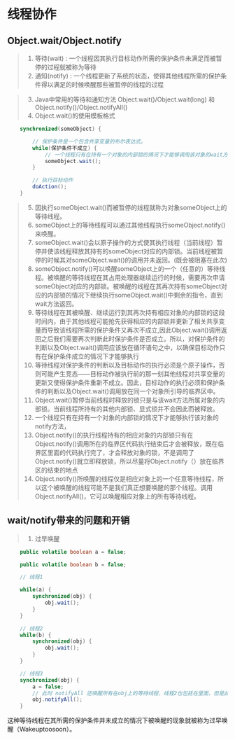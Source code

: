# 线程协作


## Object.wait/Object.notify
>1. 等待(wait) : 一个线程因其执行目标动作所需的保护条件未满足而被暂停的过程就被称为等待
>2. 通知(notify) : 一个线程更新了系统的状态，使得其他线程所需的保护条件得以满足的时候唤醒那些被暂停的线程的过程

>3. Java中常用的等待和通知方法 Object.wait()/Object.wait(long) 和 Object.notify()/Object.notifyAll()
>4. Object.wait()的使用模板格式
```java
	synchronized(someObject) {

		// 保护条件是一个包含共享变量的布尔表达式。
		while(保护条件不成立) {
			// 一个线程只有在持有一个对象的内部锁的情况下才能够调用该对象的wait方法
			someObject.wait();
		}

		// 执行目标动作
		doAction();
	}
```
>5. 因执行someObject.wait()而被暂停的线程就称为对象someObject上的等待线程。
>6. someObject上的等待线程可以通过其他线程执行someObject.notify()来唤醒。
>7. someObject.wait()会以原子操作的方式使其执行线程（当前线程）暂停并使该线程释放其持有的someObject对应的内部锁。当前线程被暂停的时候其对someObject.wait()的调用并未返回。(既会被阻塞在此次)
>8. someObject.notify()可以唤醒someObject上的一个（任意的）等待线程。被唤醒的等待线程在其占用处理器继续运行的时候，需要再次申请someObject对应的内部锁。被唤醒的线程在其再次持有someObject对应的内部锁的情况下继续执行someObject.wait()中剩余的指令，直到wait方法返回。
>9. 等待线程在其被唤醒、继续运行到其再次持有相应对象的内部锁的这段时间内，由于其他线程可能抢先获得相应的内部锁并更新了相关共享变量而导致该线程所需的保护条件又再次不成立,因此Object.wait()调用返回之后我们需要再次判断此时保护条件是否成立。所以，对保护条件的判断以及Object.wait()调用应该放在循环语句之中，以确保目标动作只有在保护条件成立的情况下才能够执行
>10. 等待线程对保护条件的判断以及目标动作的执行必须是个原子操作，否则可能产生竞态——目标动作被执行前的那一刻其他线程对共享变量的更新又使得保护条件重新不成立。因此，目标动作的执行必须和保护条件的判断以及Object.wait()调用放在同一个对象所引导的临界区中。
>11. Object.wait()暂停当前线程时释放的锁只是与该wait方法所属对象的内部锁。当前线程所持有的其他内部锁、显式锁并不会因此而被释放。
>12. 一个线程只有在持有一个对象的内部锁的情况下才能够执行该对象的notify方法，
>13. Object.notify()的执行线程持有的相应对象的内部锁只有在Object.notify()调用所在的临界区代码执行结束后才会被释放，既在临界区里面的代码执行完了，才会释放对象的锁，不是调用了Object.notify()就立即释放锁，所以尽量将Object.notify（）放在临界区的结束的地点
>14. Object.notify()所唤醒的线程仅是相应对象上的一个任意等待线程，所以这个被唤醒的线程可能不是我们真正想要唤醒的那个线程。调用 Object.notifyAll()，它可以唤醒相应对象上的所有等待线程。

## wait/notify带来的问题和开销
>1. 过早唤醒

```java
	public volatile boolean a = false;

	public volatile boolean b = false;

	// 线程1

	while(a) {
		synchronized(obj) {
			obj.wait();
		}
	}

	// 线程2
	while(b) {
		synchronized(obj) {
			obj.wait();
		}
	}

	// 线程3
	synchronized(obj) {
		a = false;
		// 此时 notifyAll 还唤醒所有在obj上的等待线程，线程2也包括在里面，但是此时线程2的保护条件还是未成立。线程2被提前唤醒了。
		obj.notifyAll();
	}
```
这种等待线程在其所需的保护条件并未成立的情况下被唤醒的现象就被称为过早唤醒（Wakeuptoosoon）。


